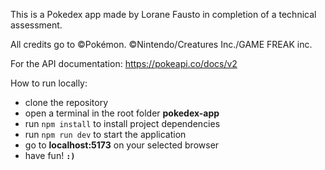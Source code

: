 This is a Pokedex app made by Lorane Fausto in completion of a technical assessment.

All credits go to ©Pokémon. ©Nintendo/Creatures Inc./GAME FREAK inc.

For the API documentation:
https://pokeapi.co/docs/v2

How to run locally:
- clone the repository
- open a terminal in the root folder **pokedex-app**
- run `npm install` to install project dependencies
- run `npm run dev` to start the application
- go to **localhost:5173** on your selected browser
- have fun! **`:)`**